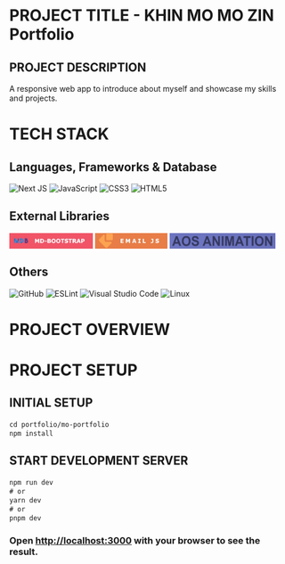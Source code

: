 # 
# PROJECT TITLE - KHIN MO MO ZIN Portfolio

## PROJECT DESCRIPTION

A responsive web app to introduce about myself and showcase my skills and projects.


# TECH STACK #

## Languages, Frameworks & Database ##

![Next JS](https://img.shields.io/badge/Next-black?style=for-the-badge&logo=next.js&logoColor=white)
![JavaScript](https://img.shields.io/badge/javascript-%23323330.svg?style=for-the-badge&logo=javascript&logoColor=%23F7DF1E)
![CSS3](https://img.shields.io/badge/css3-%231572B6.svg?style=for-the-badge&logo=css3&logoColor=white)
![HTML5](https://img.shields.io/badge/html5-%23E34F26.svg?style=for-the-badge&logo=html5&logoColor=white)


## External Libraries ##
<div style="display: flex; margin-bottom:15px">
<img src="doc/mdb.jpg" height="28" width=150 alt="mdbootstrap" style="padding-right: 4px">
<img src="doc/email.jpg" height="28" width=130 alt="mdbootstrap" style="padding-right: 4px">
<img src="doc/AOS.jpg" height="28" width=190 alt="mdbootstrap" style="padding-right: 4px">

</div>

## Others
![GitHub](https://img.shields.io/badge/github-%23121011.svg?style=for-the-badge&logo=github&logoColor=white)
![ESLint](https://img.shields.io/badge/ESLint-4B3263?style=for-the-badge&logo=eslint&logoColor=white)
![Visual Studio Code](https://img.shields.io/badge/Visual%20Studio%20Code-0078d7.svg?style=for-the-badge&logo=visual-studio-code&logoColor=white)
![Linux](https://img.shields.io/badge/Linux-FCC624?style=for-the-badge&logo=linux&logoColor=black)

# PROJECT OVERVIEW #


# PROJECT SETUP #

## INITIAL SETUP
```
cd portfolio/mo-portfolio
npm install

```

## START DEVELOPMENT SERVER

```
npm run dev
# or
yarn dev
# or
pnpm dev
```

### Open [http://localhost:3000](http://localhost:3000) with your browser to see the result.



